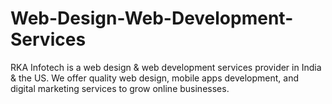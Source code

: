# Web-Design-Web-Development-Services
RKA Infotech is a web design &amp; web development services provider in India &amp; the US. We offer quality web design, mobile apps development, and digital marketing services to grow online businesses.
